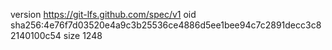version https://git-lfs.github.com/spec/v1
oid sha256:4e76f7d03520e4a9c3b25536ce4886d5ee1bee94c7c2891decc3c82140100c54
size 1248

